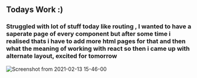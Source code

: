 ## Todays Work :)

### Struggled with lot of stuff today like routing , I wanted to have a saperate page of every component but after some time i realised thats i have to add more html pages for that and then what the meaning of working with react so then i came up with alternate layout, excited for tomorrow

![Screenshot from 2021-02-13 15-46-00](https://user-images.githubusercontent.com/28594629/107847561-a6b0bf80-6e12-11eb-984d-485f5f2e6330.png)
